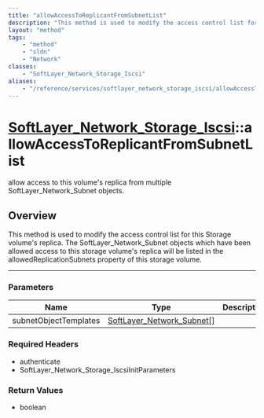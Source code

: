 ```yaml
---
title: "allowAccessToReplicantFromSubnetList"
description: "This method is used to modify the access control list for this Storage volume's replica.  The SoftLayer_Network_Subnet o... "
layout: "method"
tags:
    - "method"
    - "sldn"
    - "Network"
classes:
    - "SoftLayer_Network_Storage_Iscsi"
aliases:
    - "/reference/services/softlayer_network_storage_iscsi/allowAccessToReplicantFromSubnetList"
---
```

# [SoftLayer_Network_Storage_Iscsi](/reference/services/SoftLayer_Network_Storage_Iscsi)::allowAccessToReplicantFromSubnetList

allow access to this volume's replica from multiple SoftLayer_Network_Subnet objects.


## Overview 
This method is used to modify the access control list for this Storage volume's replica.  The SoftLayer_Network_Subnet objects which have been allowed access to this storage volume's replica will be listed in the allowedReplicationSubnets property of this storage volume. 

-----

### Parameters 
|Name | Type | Description |
| --- | --- | --- |
|subnetObjectTemplates| <a href='/reference/datatypes/SoftLayer_Network_Subnet'>SoftLayer_Network_Subnet[] </a>| |


### Required Headers
* authenticate
* SoftLayer_Network_Storage_IscsiInitParameters


### Return Values
* boolean




